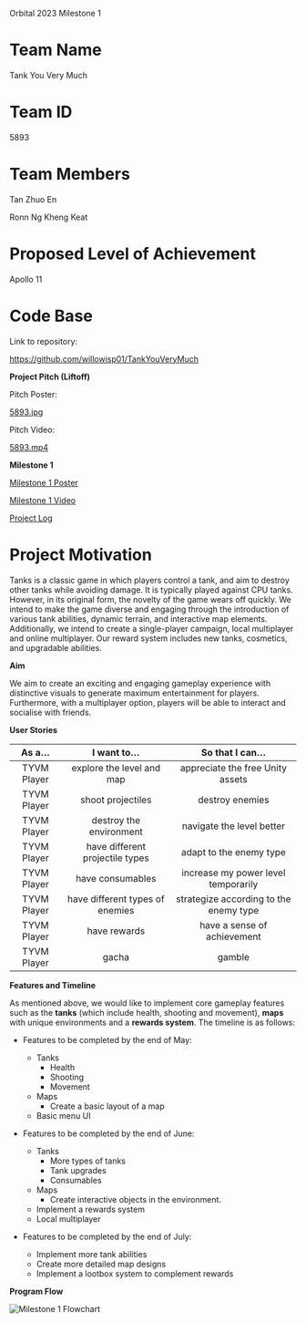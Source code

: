 ﻿<a name="_m1fc6n9fczfy"></a>Orbital 2023 Milestone 1

# <a name="_kyn4jn926xx6"></a>**Team Name**
Tank You Very Much 


# <a name="_19iu0o3jes7m"></a>**Team ID**
5893


# <a name="_3ath4a52ow80"></a>**Team Members**
Tan Zhuo En

Ronn Ng Kheng Keat


# <a name="_t4ulm9fj893z"></a>**Proposed Level of Achievement**
Apollo 11






























# <a name="_6iqdcg55aq5x"></a>**Code Base**
Link to repository:

<https://github.com/willowisp01/TankYouVeryMuch>


**Project Pitch (Liftoff)**

Pitch Poster:

[5893.jpg](https://drive.google.com/file/d/1D9WzgyLeXH-RecHeC5PS9Bi5luT51xo2/view?usp=share_link)

Pitch Video:

[5893.mp4](https://drive.google.com/file/d/1aFvFIxQi6zh1c5elX4fi-VvyPZFTJSZc/view?usp=share_link)


**Milestone 1** 


[Milestone 1 Poster](https://drive.google.com/file/d/1D9WzgyLeXH-RecHeC5PS9Bi5luT51xo2/view?usp=share_link)


[Milestone 1 Video](https://drive.google.com/file/d/17FlJHIcZVUMxqFhiD-FT8ZyG3qANcgwq/view?usp=drive_link)


[Project Log](https://docs.google.com/spreadsheets/d/1quSz3zc2BvAIu-BQ3Xgk_EfCRI6jFS2fdS3GZb3G5JI/edit?usp=share_link)


# <a name="_4kzifok6ycex"></a>**Project Motivation** 
Tanks is a classic game in which players control a tank, and aim to destroy other tanks while avoiding damage. It is typically played against CPU tanks. However, in its original form, the novelty of the game wears off quickly. We intend to make the game diverse and engaging through the introduction of various tank abilities, dynamic terrain, and interactive map elements. Additionally, we intend to create a single-player campaign, local multiplayer and online multiplayer. Our reward system includes new tanks, cosmetics, and upgradable abilities.


**Aim** 

We aim to create an exciting and engaging gameplay experience with distinctive visuals to generate maximum entertainment for players. Furthermore, with a multiplayer option, players will be able to interact and socialise with friends. 









**User Stories**


|**As a…**|**I want to…**|**So that I can…**|
| :-: | :-: | :-: |
|TYVM Player|explore the level and map|appreciate the free Unity assets|
|TYVM Player|shoot projectiles |destroy enemies|
|TYVM Player|destroy the environment|navigate the level better|
|TYVM Player|have different projectile types|adapt to the enemy type|
|TYVM Player|have consumables |increase my power level temporarily|
|TYVM Player|have different types of enemies|strategize according to the enemy type|
|TYVM Player|have rewards|have a sense of achievement|
|TYVM Player|gacha|gamble|



**Features and Timeline**

As mentioned above, we would like to implement core gameplay features such as the **tanks** (which include health, shooting and movement), **maps** with unique environments and a **rewards system**. The timeline is as follows:

- Features to be completed by the end of May:
  - Tanks
    - Health
    - Shooting
    - Movement 
  - Maps
    - Create a basic layout of a map
  - Basic menu UI

- Features to be completed by the end of June:
  - Tanks
    - More types of tanks
    - Tank upgrades
    - Consumables
  - Maps
    - Create interactive objects in the environment.
  - Implement a rewards system
  - Local multiplayer

- Features to be completed by the end of July:
  - Implement more tank abilities
  - Create more detailed map designs
  - Implement a lootbox system to complement rewards


**Program Flow**

![Milestone 1 Flowchart](https://github.com/willowisp01/TankYouVeryMuch/assets/132592621/751319d2-20ee-4df6-946a-36bc4918e775)
